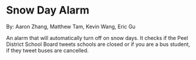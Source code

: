 # Snow Day Alarm
By: Aaron Zhang, Matthew Tam, Kevin Wang, Eric Gu

An alarm that will automatically turn off on snow days. It checks if the Peel District School Board tweets schools are closed or if you are a bus student, if they tweet buses are cancelled.
